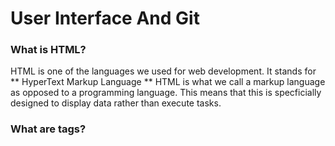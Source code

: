 # User Interface And Git

### What is HTML?

HTML is one of the languages we used for web development. It stands for ** HyperText Markup Language **
HTML is what we call a markup language as opposed to a programming language. This means that this is specficially designed to display data rather than execute tasks.

### What are tags?
